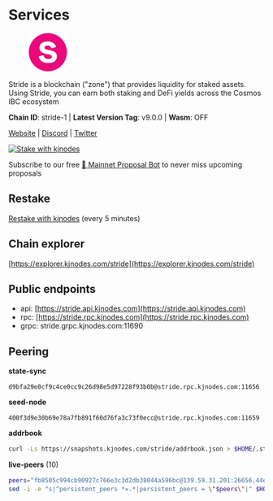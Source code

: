 # Services

<figure><img src="https://raw.githubusercontent.com/kj89/cosmos-images/main/logos/stride.png" alt=""><figcaption></figcaption></figure>

Stride is a blockchain ("zone") that provides liquidity for staked assets.  Using Stride, you can earn both staking and DeFi yields across the Cosmos IBC ecosystem

**Chain ID**: stride-1 | **Latest Version Tag**: v9.0.0 | **Wasm**: OFF

[Website](https://stride.zone) | [Discord](https://discord.gg/mzQZ8dAE7u) | [Twitter](https://twitter.com/stride_zone)

[![Stake with kjnodes](https://i.ibb.co/cr44Q8j/button-stake-with-kjnodes.png)](https://restake.app/stride/stridevaloper1j8gkhtllnp252l6g6zwzea30e7pvzqttr9768n)

Subscribe to our free [🤖 Mainnet Proposal Bot](https://t.me/kjnodes_proposal_bot) to never miss upcoming proposals

## Restake

[Restake with kjnodes](https://restake.app/stride/stridevaloper1j8gkhtllnp252l6g6zwzea30e7pvzqttr9768n) (every 5 minutes)
## Chain explorer
[https://explorer.kjnodes.com/stride](https://explorer.kjnodes.com/stride)

## Public endpoints

* api: [https://stride.api.kjnodes.com](https://stride.api.kjnodes.com)
* rpc: [https://stride.rpc.kjnodes.com](https://stride.rpc.kjnodes.com)
* grpc: stride.grpc.kjnodes.com:11690

## Peering

**state-sync**

```text
d9bfa29e0cf9c4ce0cc9c26d98e5d97228f93b0b@stride.rpc.kjnodes.com:11656
```

**seed-node**

```text
400f3d9e30b69e78a7fb891f60d76fa3c73f0ecc@stride.rpc.kjnodes.com:11659
```

**addrbook**
```bash
curl -Ls https://snapshots.kjnodes.com/stride/addrbook.json > $HOME/.stride/config/addrbook.json
```

**live-peers** (10)
```bash
peers="fb8505c994cb90927c766e3c3d2db38044a596bc@139.59.31.201:26656,44e797771bff124693e63a8ec331d42873cf2ae2@95.217.202.49:35656,ea6a7b2f366bc343f0670f1673fd86001dd08eb0@65.108.122.246:26636,20f56a68a04eedc764b7e1b87b7032a50b9d4fe9@51.81.155.97:10456,ed857708c330334e1e62751470d6ecddf0397459@65.109.69.59:12256,1483ddbd1ba369c01d5496877314ed1b09bd9cc3@65.21.189.221:12256,166da4de977381ea8853986be11dbb470d9dc2ba@149.202.72.186:26639,87a7a8cc67967d0ede5d68a1477c44a40a8705f7@108.165.178.242:26653,9ee75491e354965d8bfd8434aa093f8613bc1dce@65.108.238.103:12256,d9bfa29e0cf9c4ce0cc9c26d98e5d97228f93b0b@65.109.88.38:11656"
sed -i -e "s|^persistent_peers *=.*|persistent_peers = \"$peers\"|" $HOME/.stride/config/config.toml
```
